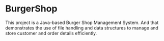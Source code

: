 # BurgerShop
This project is a Java-based Burger Shop Management System. And that demonstrates the use of file handling and data structures to manage and store customer and order details efficiently.

